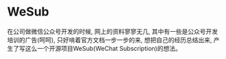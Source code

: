 # WeSub
在公司做微信公众号开发的时候, 网上的资料寥寥无几, 其中有一些是公众号开发培训的广告(呵呵), 只好啃着官方文档一步一步的来, 想把自己的经历总结出来, 产生了写这么一个开源项目WeSub(WeChat Subscription)的想法。


